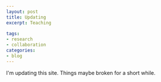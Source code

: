 ```yaml
---
layout: post
title: Updating
excerpt: Teaching
 
tags: 
- research
- collaboration
categories:
- blog
---
```


I'm updating this site. Things maybe broken for a short while.
